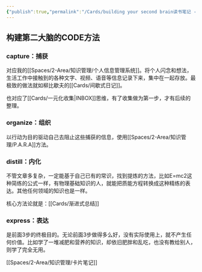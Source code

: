 ```yaml
---
{"publish":true,"permalink":"/Cards/building your second brain读书笔记 - CODE方法.md","title":"building your second brain读书笔记 - CODE方法","created":"2022-06-30","modified":"2024-06-10","published":"2025-07-10T22:44:37.997+08:00","cssclasses":""}
---
```


## 构建第二大脑的CODE方法

### capture：捕获

对应我的[[Spaces/2-Area/知识管理/个人信息管理系统]]。将个人闪念和想法，生活工作中接触到的各种文字、视频、语音等信息记录下来，集中在一起存放。最极致的做法就如柳比歇夫的[[Cards/间歇式日记]]。

也对应了[[Cards/一元化收集\|INBOX]]思维，有了收集做为第一步，才有后续的整理。

### organize：组织

以行动为目的驱动自己去阻止这些捕获的信息，使用[[Spaces/2-Area/知识管理/P.A.R.A]]方法。

### distill：内化

不管文章多复杂，一定能基于自己已有的常识，找到提炼的方法，比如E=mc2这种简练的公式一样，有物理基础知识的人，就能把质能方程转换成这种精练的表达。其他任何领域的知识也是一样。

核心方法论就是：[[Cards/渐进式总结]]

### express：表达

是前面3步的终极目的。无论前面3步做得多么好，没有实际使用上，就不产生任何价值。比如学了一堆减肥和营养的知识，却依旧肥胖和乱吃，也没有教给别人，则学了完全无用。

[[Spaces/2-Area/知识管理/卡片笔记]]